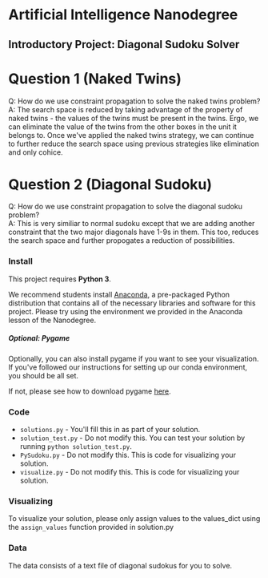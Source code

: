 # Artificial Intelligence Nanodegree
## Introductory Project: Diagonal Sudoku Solver

# Question 1 (Naked Twins)
Q: How do we use constraint propagation to solve the naked twins problem?  
A: The search space is reduced by taking advantage of the property of naked twins - the values of the twins must be present in the twins. Ergo, we can eliminate the value of the twins from the other boxes in the unit it belongs to. Once we've applied the naked twins strategy, we can continue to further reduce the search space using previous strategies like elimination and only cohice.

# Question 2 (Diagonal Sudoku)
Q: How do we use constraint propagation to solve the diagonal sudoku problem?  
A: This is very similiar to normal sudoku except that we are adding another constraint that the two major diagonals have 1-9s in them. This too, reduces the search space and further propogates a reduction of possibilities.

### Install

This project requires **Python 3**.

We recommend students install [Anaconda](https://www.continuum.io/downloads), a pre-packaged Python distribution that contains all of the necessary libraries and software for this project. 
Please try using the environment we provided in the Anaconda lesson of the Nanodegree.

##### Optional: Pygame

Optionally, you can also install pygame if you want to see your visualization. If you've followed our instructions for setting up our conda environment, you should be all set.

If not, please see how to download pygame [here](http://www.pygame.org/download.shtml).

### Code

* `solutions.py` - You'll fill this in as part of your solution.
* `solution_test.py` - Do not modify this. You can test your solution by running `python solution_test.py`.
* `PySudoku.py` - Do not modify this. This is code for visualizing your solution.
* `visualize.py` - Do not modify this. This is code for visualizing your solution.

### Visualizing

To visualize your solution, please only assign values to the values_dict using the ```assign_values``` function provided in solution.py

### Data

The data consists of a text file of diagonal sudokus for you to solve.
